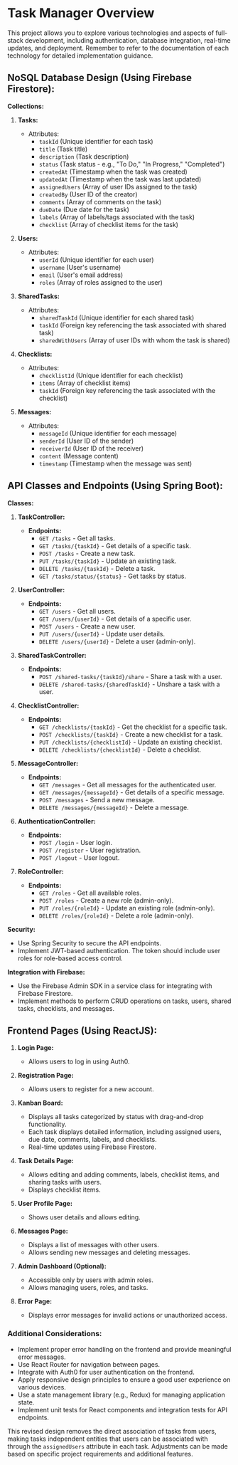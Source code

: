 # Task Manager Overview

This project allows you to explore various technologies and aspects of full-stack development, including authentication, database integration, real-time updates, and deployment. Remember to refer to the documentation of each technology for detailed implementation guidance.

## NoSQL Database Design (Using Firebase Firestore):

**Collections:**
1. **Tasks:**
    - Attributes:
        - `taskId` (Unique identifier for each task)
        - `title` (Task title)
        - `description` (Task description)
        - `status` (Task status - e.g., "To Do," "In Progress," "Completed")
        - `createdAt` (Timestamp when the task was created)
        - `updatedAt` (Timestamp when the task was last updated)
        - `assignedUsers` (Array of user IDs assigned to the task)
        - `createdBy` (User ID of the creator)
        - `comments` (Array of comments on the task)
        - `dueDate` (Due date for the task)
        - `labels` (Array of labels/tags associated with the task)
        - `checklist` (Array of checklist items for the task)

2. **Users:**
    - Attributes:
        - `userId` (Unique identifier for each user)
        - `username` (User's username)
        - `email` (User's email address)
        - `roles` (Array of roles assigned to the user)


3. **SharedTasks:**
    - Attributes:
        - `sharedTaskId` (Unique identifier for each shared task)
        - `taskId` (Foreign key referencing the task associated with shared task)
        - `sharedWithUsers` (Array of user IDs with whom the task is shared)

4. **Checklists:**
    - Attributes:
        - `checklistId` (Unique identifier for each checklist)
        - `items` (Array of checklist items)
        - `taskId` (Foreign key referencing the task associated with the checklist)

5. **Messages:**
    - Attributes:
        - `messageId` (Unique identifier for each message)
        - `senderId` (User ID of the sender)
        - `receiverId` (User ID of the receiver)
        - `content` (Message content)
        - `timestamp` (Timestamp when the message was sent)

## API Classes and Endpoints (Using Spring Boot):

**Classes:**

1. **TaskController:**
    - **Endpoints:**
        - `GET /tasks` - Get all tasks.
        - `GET /tasks/{taskId}` - Get details of a specific task.
        - `POST /tasks` - Create a new task.
        - `PUT /tasks/{taskId}` - Update an existing task.
        - `DELETE /tasks/{taskId}` - Delete a task.
        - `GET /tasks/status/{status}` - Get tasks by status.

2. **UserController:**
    - **Endpoints:**
        - `GET /users` - Get all users.
        - `GET /users/{userId}` - Get details of a specific user.
        - `POST /users` - Create a new user.
        - `PUT /users/{userId}` - Update user details.
        - `DELETE /users/{userId}` - Delete a user (admin-only).

3. **SharedTaskController:**
    - **Endpoints:**
        - `POST /shared-tasks/{taskId}/share` - Share a task with a user.
        - `DELETE /shared-tasks/{sharedTaskId}` - Unshare a task with a user.

4. **ChecklistController:**
    - **Endpoints:**
        - `GET /checklists/{taskId}` - Get the checklist for a specific task.
        - `POST /checklists/{taskId}` - Create a new checklist for a task.
        - `PUT /checklists/{checklistId}` - Update an existing checklist.
        - `DELETE /checklists/{checklistId}` - Delete a checklist.

5. **MessageController:**
    - **Endpoints:**
        - `GET /messages` - Get all messages for the authenticated user.
        - `GET /messages/{messageId}` - Get details of a specific message.
        - `POST /messages` - Send a new message.
        - `DELETE /messages/{messageId}` - Delete a message.

6. **AuthenticationController:**
    - **Endpoints:**
        - `POST /login` - User login.
        - `POST /register` - User registration.
        - `POST /logout` - User logout.

7. **RoleController:**
    - **Endpoints:**
        - `GET /roles` - Get all available roles.
        - `POST /roles` - Create a new role (admin-only).
        - `PUT /roles/{roleId}` - Update an existing role (admin-only).
        - `DELETE /roles/{roleId}` - Delete a role (admin-only).

**Security:**
- Use Spring Security to secure the API endpoints.
- Implement JWT-based authentication. The token should include user roles for role-based access control.

**Integration with Firebase:**
- Use the Firebase Admin SDK in a service class for integrating with Firebase Firestore.
- Implement methods to perform CRUD operations on tasks, users, shared tasks, checklists, and messages.

## Frontend Pages (Using ReactJS):

1. **Login Page:**
    - Allows users to log in using Auth0.

2. **Registration Page:**
    - Allows users to register for a new account.

3. **Kanban Board:**
    - Displays all tasks categorized by status with drag-and-drop functionality.
    - Each task displays detailed information, including assigned users, due date, comments, labels, and checklists.
    - Real-time updates using Firebase Firestore.

4. **Task Details Page:**
    - Allows editing and adding comments, labels, checklist items, and sharing tasks with users.
    - Displays checklist items.

5. **User Profile Page:**
    - Shows user details and allows editing.

6. **Messages Page:**
    - Displays a list of messages with other users.
    - Allows sending new messages and deleting messages.

7. **Admin Dashboard (Optional):**
    - Accessible only by users with admin roles.
    - Allows managing users, roles, and tasks.

8. **Error Page:**
    - Displays error messages for invalid actions or unauthorized access.

### Additional Considerations:

- Implement proper error handling on the frontend and provide meaningful error messages.
- Use React Router for navigation between pages.
- Integrate with Auth0 for user authentication on the frontend.
- Apply responsive design principles to ensure a good user experience on various devices.
- Use a state management library (e.g., Redux) for managing application state.
- Implement unit tests for React components and integration tests for API endpoints.

This revised design removes the direct association of tasks from users, making tasks independent entities that users can be associated with through the `assignedUsers` attribute in each task. Adjustments can be made based on specific project requirements and additional features.